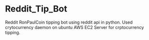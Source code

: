 # Reddit_Tip_Bot

Reddit RonPaulCoin tipping bot using reddit api in python. Used crytocurrency daemon on ubuntu AWS EC2 Server for crptocurrency tipping.

